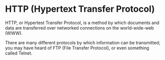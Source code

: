 # HTTP (Hypertext Transfer Protocol)

HTTP, or Hypertest Transfer Protocol, is a method by which documents and data are transferred over networked connections on the world-wide-web (WWW). 

There are many different protocols by which information can be transmitted; you may have heard of FTP (File Transfer Protocol), or even something called Telnet.
